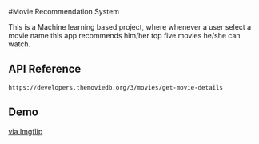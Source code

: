 
#Movie Recommendation System

This is a Machine learning based project, where whenever a user select a movie name this app recommends him/her top five movies he/she can watch.



## API Reference



```http
https://developers.themoviedb.org/3/movies/get-movie-details
```


  
## Demo
<a href="https://imgflip.com/gif/5oxjxv">via Imgflip</a></p></div>



  
